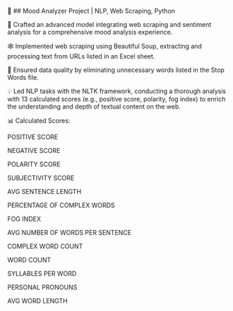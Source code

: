🧠 ## Mood Analyzer Project | NLP, Web Scraping, Python

🚀 Crafted an advanced model integrating web scraping and sentiment analysis for a comprehensive mood analysis experience.

🕸️ Implemented web scraping using Beautiful Soup, extracting and processing text from URLs listed in an Excel sheet.

🧹 Ensured data quality by eliminating unnecessary words listed in the Stop Words file.

💡 Led NLP tasks with the NLTK framework, conducting a thorough analysis with 13 calculated scores (e.g., positive score, polarity, fog index) to enrich the understanding and depth of textual content on the web.

📊 Calculated Scores:

POSITIVE SCORE

NEGATIVE SCORE

POLARITY SCORE

SUBJECTIVITY SCORE

AVG SENTENCE LENGTH

PERCENTAGE OF COMPLEX WORDS

FOG INDEX

AVG NUMBER OF WORDS PER SENTENCE

COMPLEX WORD COUNT

WORD COUNT

SYLLABLES PER WORD

PERSONAL PRONOUNS

AVG WORD LENGTH
